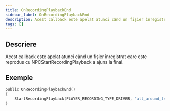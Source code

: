 ```yaml
---
title: OnRecordingPlaybackEnd
sidebar_label: OnRecordingPlaybackEnd
description: Acest callback este apelat atunci când un fișier înregistrat care este reprodus cu NPCStartRecordingPlayback a ajuns la final.
tags: []
---
```


## Descriere

Acest callback este apelat atunci când un fișier înregistrat care este reprodus cu NPCStartRecordingPlayback a ajuns la final.

## Exemple

```c
public OnRecordingPlaybackEnd()
{
    StartRecordingPlayback(PLAYER_RECORDING_TYPE_DRIVER, "all_around_lv_bus"); //Acest lucru ar porni din nou fișierul înregistrat odată ce se termină reproducerea.
}
```